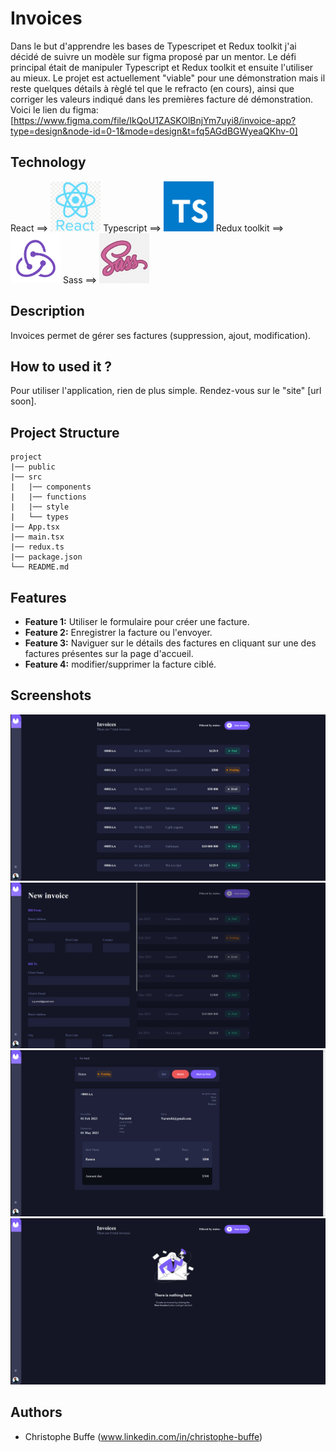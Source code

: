 # Invoices

Dans le but d'apprendre les bases de Typescripet et Redux toolkit j'ai décidé de suivre un modèle sur figma proposé par un mentor. Le défi principal était de manipuler Typescript et Redux toolkit et ensuite l'utiliser au mieux. Le projet est actuellement "viable" pour une démonstration mais il reste quelques détails à règlé tel que le refracto (en cours), ainsi que corriger les valeurs indiqué dans les premières facture dé démonstration.
<br />
Voici le lien du figma:
[https://www.figma.com/file/IkQoU1ZASKOlBnjYm7uyi8/invoice-app?type=design&node-id=0-1&mode=design&t=fq5AGdBGWyeaQKhv-0]

## Technology
React ==> <img src="./src/assets/readme/react_readme.png" alt="react icon" max-width="80px" height="80px" />
Typescript ==> <img src="./src/assets/readme/typescript_readME.png" alt="react icon" max-width="80px" height="80px" />
Redux toolkit ==> <img src="./src/assets/readme/reduxToolkit_readME.png" alt="react icon" max-width="80px" height="80px" />
Sass ==> <img src="./src/assets/readme/sass_readME.png" alt="react icon" max-width="80px" height="80px" />

## Description

Invoices permet de gérer ses factures (suppression, ajout, modification).

## How to used it ?

Pour utiliser l'application, rien de plus simple. Rendez-vous sur le "site" [url soon].

## Project Structure
```
project
|── public
|── src
|   |── components
|   |── functions
|   |── style
|   └── types
|── App.tsx
|── main.tsx
|── redux.ts
|── package.json
└── README.md
```
## Features

- **Feature 1:** Utiliser le formulaire pour créer une facture.
- **Feature 2:** Enregistrer la facture ou l'envoyer.
- **Feature 3:** Naviguer sur le détails des factures en cliquant sur une des factures présentes sur la page d'accueil.
- **Feature 4:** modifier/supprimer la facture ciblé.

## Screenshots

![Home Screen](./src/assets/readme/screenInvoice1.png)
![Choose color](./src/assets/readme/screenInvoice2.png)
![multi color](./src/assets/readme/screenInvoice3.png)
![choose panel](./src/assets/readme/screenInvoice4.png)

## Authors

- Christophe Buffe (www.linkedin.com/in/christophe-buffe)
